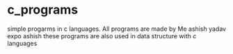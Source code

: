 # c_programs
simple progarms in c languages.
All programs are made by Me 
ashish yadav
expo ashish
these programs are also used in data structure  with c languages


